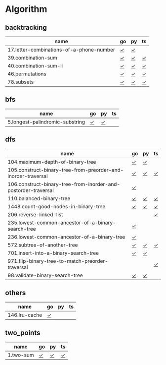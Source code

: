 # Algorithm

## backtracking

|  name | go | py | ts |
|-----------|----|---------|-----------|
| 17.letter-combinations-of-a-phone-number                                         | [✓](backtracking/17.letter-combinations-of-a-phone-number.go) | [✓](backtracking/17.letter-combinations-of-a-phone-number.py) |  |
| 39.combination-sum                                                               | [✓](backtracking/39.combination-sum.go) | [✓](backtracking/39.combination-sum.py) | [✓](backtracking/39.combination-sum.ts) |
| 40.combination-sum-ii                                                            | [✓](backtracking/40.combination-sum-ii.go) | [✓](backtracking/40.combination-sum-ii.py) | [✓](backtracking/40.combination-sum-ii.ts) |
| 46.permutations                                                                  | [✓](backtracking/46.permutations.go) | [✓](backtracking/46.permutations.py) | [✓](backtracking/46.permutations.ts) |
| 78.subsets                                                                       | [✓](backtracking/78.subsets.go) | [✓](backtracking/78.subsets.py) | [✓](backtracking/78.subsets.ts) |

## bfs

|  name | go | py | ts |
|-----------|----|---------|-----------|
| 5.longest-palindromic-substring                                                  | [✓](bfs/5.longest-palindromic-substring.go) | [✓](bfs/5.longest-palindromic-substring.py) |  |

## dfs

|  name | go | py | ts |
|-----------|----|---------|-----------|
| 104.maximum-depth-of-binary-tree                                                 | [✓](dfs/104.maximum-depth-of-binary-tree.go) | [✓](dfs/104.maximum-depth-of-binary-tree.py) |  |
| 105.construct-binary-tree-from-preorder-and-inorder-traversal                    | [✓](dfs/105.construct-binary-tree-from-preorder-and-inorder-traversal.go) | [✓](dfs/105.construct-binary-tree-from-preorder-and-inorder-traversal.py) | [✓](dfs/105.construct-binary-tree-from-preorder-and-inorder-traversal.ts) |
| 106.construct-binary-tree-from-inorder-and-postorder-traversal                   | [✓](dfs/106.construct-binary-tree-from-inorder-and-postorder-traversal.go) |  |  |
| 110.balanced-binary-tree                                                         | [✓](dfs/110.balanced-binary-tree.go) | [✓](dfs/110.balanced-binary-tree.py) | [✓](dfs/110.balanced-binary-tree.ts) |
| 1448.count-good-nodes-in-binary-tree                                             | [✓](dfs/1448.count-good-nodes-in-binary-tree.go) | [✓](dfs/1448.count-good-nodes-in-binary-tree.py) | [✓](dfs/1448.count-good-nodes-in-binary-tree.ts) |
| 206.reverse-linked-list                                                          |  |  | [✓](dfs/206.reverse-linked-list.ts) |
| 235.lowest-common-ancestor-of-a-binary-search-tree                               | [✓](dfs/235.lowest-common-ancestor-of-a-binary-search-tree.go) |  |  |
| 236.lowest-common-ancestor-of-a-binary-tree                                      | [✓](dfs/236.lowest-common-ancestor-of-a-binary-tree.go) |  |  |
| 572.subtree-of-another-tree                                                      | [✓](dfs/572.subtree-of-another-tree.go) | [✓](dfs/572.subtree-of-another-tree.py) | [✓](dfs/572.subtree-of-another-tree.ts) |
| 701.insert-into-a-binary-search-tree                                             | [✓](dfs/701.insert-into-a-binary-search-tree.go) | [✓](dfs/701.insert-into-a-binary-search-tree.py) |  |
| 971.flip-binary-tree-to-match-preorder-traversal                                 |  |  | [✓](dfs/971.flip-binary-tree-to-match-preorder-traversal.ts) |
| 98.validate-binary-search-tree                                                   | [✓](dfs/98.validate-binary-search-tree.go) | [✓](dfs/98.validate-binary-search-tree.py) |  |

## others

|  name | go | py | ts |
|-----------|----|---------|-----------|
| 146.lru-cache                                                                    | [✓](others/146.lru-cache.go) |  |  |

## two_points

|  name | go | py | ts |
|-----------|----|---------|-----------|
| 1.two-sum                                                                        | [✓](two_points/1.two-sum.go) | [✓](two_points/1.two-sum.py) | [✓](two_points/1.two-sum.ts) |

